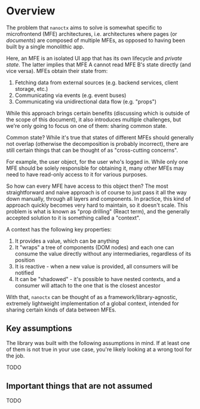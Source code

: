 # Overview

The problem that `nanoctx` aims to solve is somewhat specific to microfrontend (MFE) architectures,
i.e. architectures where pages (or *documents*) are composed of multiple MFEs, as opposed to having been built by a single monolithic app.

Here, an MFE is an isolated UI app that has its own lifecycle and *private state*.
The latter implies that MFE A cannot read MFE B's state directly (and vice versa).
MFEs obtain their state from:
1. Fetching data from external sources (e.g. backend services, client storage, etc.)
1. Communicating via events (e.g. event buses)
1. Communicating via unidirectional data flow (e.g. "props")

While this approach brings certain benefits (discussing which is outside of the scope of this document),
it also introduces multiple challenges, but we're only going to focus on one of them: sharing common state.

Common state?
While it's true that states of different MFEs should generally not overlap (otherwise the decomposition is probably incorrect),
there are still certain things that can be thought of as "cross-cutting concerns".

For example, the user object, for the user who's logged in.
While only one MFE should be solely responsible for obtaining it, many other MFEs may need to have read-only access to it for various purposes.

So how can every MFE have access to this object then?
The most straightforward and naive approach is of course to just pass it all the way down manually, through all layers and components.
In practice, this kind of approach quickly becomes very hard to maintain, so it doesn't scale.
This problem is what is known as "prop drilling" (React term), and the generally accepted solution to it is something called a "context".

A context has the following key properties:
1. It provides a value, which can be anything
1. It "wraps" a tree of components (DOM nodes) and each one can consume the value directly without any intermediaries, regardless of its position
1. It is reactive - when a new value is provided, all consumers will be notified
1. It can be "shadowed" - it's possible to have nested contexts, and a consumer will attach to the one that is the closest ancestor

With that, `nanoctx` can be thought of as a framework/library-agnostic, extremely lightweight implementation of a global context,
intended for sharing certain kinds of data between MFEs.

## Key assumptions

The library was built with the following assumptions in mind.
If at least one of them is not true in your use case, you're likely looking at a wrong tool for the job.

TODO

## Important things that are not assumed

TODO
